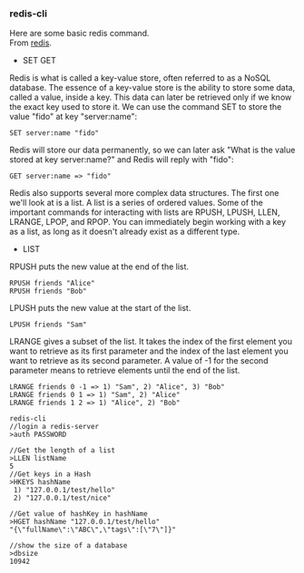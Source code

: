 ### redis-cli
Here are some basic redis command.  
From [redis](http://try.redis.io/).  
- SET GET

Redis is what is called a key-value store, often referred to as a NoSQL database. The essence of a key-value store is the ability to store some data, called a value, inside a key. This data can later be retrieved only if we know the exact key used to store it. We can use the command SET to store the value "fido" at key "server:name":

    SET server:name "fido"
Redis will store our data permanently, so we can later ask "What is the value stored at key server:name?" and Redis will reply with "fido":

    GET server:name => "fido"

Redis also supports several more complex data structures. The first one we'll look at is a list. A list is a series of ordered values. Some of the important commands for interacting with lists are RPUSH, LPUSH, LLEN, LRANGE, LPOP, and RPOP. You can immediately begin working with a key as a list, as long as it doesn't already exist as a different type.

- LIST 

RPUSH puts the new value at the end of the list.

    RPUSH friends "Alice"
    RPUSH friends "Bob"
    
LPUSH puts the new value at the start of the list.

    LPUSH friends "Sam"
LRANGE gives a subset of the list. It takes the index of the first element you want to retrieve as its first parameter and the index of the last element you want to retrieve as its second parameter. A value of -1 for the second parameter means to retrieve elements until the end of the list.

    LRANGE friends 0 -1 => 1) "Sam", 2) "Alice", 3) "Bob"
    LRANGE friends 0 1 => 1) "Sam", 2) "Alice"
    LRANGE friends 1 2 => 1) "Alice", 2) "Bob"


``` shell
redis-cli
//login a redis-server
>auth PASSWORD 

//Get the length of a list
>LLEN listName
5
//Get keys in a Hash
>HKEYS hashName
 1) "127.0.0.1/test/hello"
 2) "127.0.0.1/test/nice"
 
//Get value of hashKey in hashName
>HGET hashName "127.0.0.1/test/hello"
"{\"fullName\":\"ABC\",\"tags\":[\"7\"]}"

//show the size of a database 
>dbsize
10942


```
